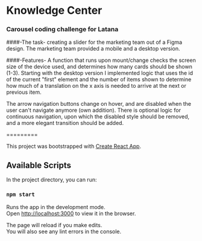 # Knowledge Center
### Carousel coding challenge for Latana

####-The task-
creating a slider for the marketing team out of a Figma design.
The marketing team provided a mobile and a desktop version.

####-Features-
A function that runs upon mount/change checks the screen size of the device used, and determines how many cards
should be shown (1-3). 
Starting with the desktop version I implemented logic that uses the id of the current "first" element 
and the number of items shown to determine how much of a translation on the x axis is needed to arrive at the next
or previous item.

The arrow navigation buttons change on hover, and are disabled when the user can't navigate anymore (own addition).
There is optional logic for continuous navigation, upon which the disabled style should be removed, and a more elegant 
transition should be added.

 
=========


This project was bootstrapped with [Create React App](https://github.com/facebook/create-react-app).

## Available Scripts

In the project directory, you can run:

### `npm start`

Runs the app in the development mode.\
Open [http://localhost:3000](http://localhost:3000) to view it in the browser.

The page will reload if you make edits.\
You will also see any lint errors in the console.
